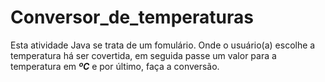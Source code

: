 # Conversor_de_temperaturas
 Esta atividade Java se trata de um fomulário. Onde o usuário(a) escolhe a temperatura há ser covertida, em seguida passe um valor para a temperatura em ***ºC*** e por último, faça a conversão. 
